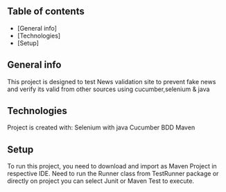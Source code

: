 ## Table of contents
* [General info]
* [Technologies]
* [Setup]

## General info
This project is designed to test 
News validation site to prevent fake news and verify its valid from other sources using cucumber,selenium & java
	
## Technologies
Project is created with:
Selenium with java
Cucumber BDD
Maven
	
## Setup
To run this project, you need to download and import as Maven Project in respective IDE.
Need to run the Runner class from TestRunner package or directly on project you can select Junit or Maven Test to execute.
